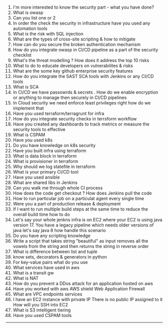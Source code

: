 1. I'm more interested to know the security part - what you have done?
2. What is owasp
3. Can you list one or 2
4. In order the check the security in infrastructure have you used any automation tools
5. What is the risk with SQL injection
6. What are the types of cross-site scripting & how to mitigate
7. How can do you secure the broken authentication mechanism
8. How do you integrate owasp in CI/CD pipeline as a part of the security checklist
9. What's the threat modelling ? How does it address the top 10 risks
10. What to do to educate developers on vulnerabilites & risks
11. What are the some key github enterprise security features
12. How do you integrate the SAST SCA tools with Jenkins or any CI/CD tools
13. What is SCA
14. In CI/CD we have passowrds & secrets . How do we enable encryption or anything to manage then securely in CI/CD pipelines
15. In Cloud security we need enforce least privileges right how do we implement that
16. Have you used terraform/terragrunt for infra
17. How do you integrate security checks in terrsform workflow
18. Have you created any dashboards to track metrics or measure the security tools to effective
19. What is CSPAM
20. Have you used k8s
21. Do you have knowledge on k8s security
22. Have you built infra using terraform
23. What is data block in terraform
24. What is provisioner in terraform
25. Why should we log statefile in terraform
26. What is your primary CI/CD tool
27. Have you used ansible
28. What are shared libs in Jenkins
29. Can you walk me through whole CI process
30. How does the code get checkout ? How does Jenkins pull the code
31. How to run particular job on a particulat agent every single time
32. Were you a part of production release & deployment
33. If I want to run multiple build steps at the same time to reduce the overall build time how to do
34. Let's say your whole jenkns infra is on EC2 where your EC2 is using java version 17. You have a legacy pipeline which needs older versions of java let's say java 8 how handle this scenario
35. Do you have any scripting knowledge
36. Write a script that takes string "beautiful" as input removes all the vowels from the string and then returns the string in reverse order
37. What is difference between list and tuple
38. know sets, decorators & generators in python
39. For key-value pairs what do you use
40. What services have used in aws
41. What is a transit gw
41. What is NAT
42. How do you prevent a DDos attack for an application hosted on aws
43. Have you worked with aws AWS shield Web Application Firewall
44. What are VPC endpoints services
45. I have an EC2 instance with private IP There is no public IP assigned to it How will you SSH into EC2
46. What is S3 intelligent tiering
47. Have you used CSPAM tools
---

